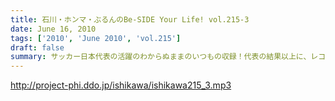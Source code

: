 ```yaml
---
title: 石川・ホンマ・ぶるんのBe-SIDE Your Life! vol.215-3
date: June 16, 2010
tags: ['2010', 'June 2010', 'vol.215']
draft: false
summary: サッカー日本代表の活躍のわからぬままのいつもの収録！代表の結果以上に、レコーディングの結果が気になるお三方でした！！なんか、ミュージシャンのやっているポッドキャストになってきましたな。NAMAE
---
```


http://project-phi.ddo.jp/ishikawa/ishikawa215_3.mp3